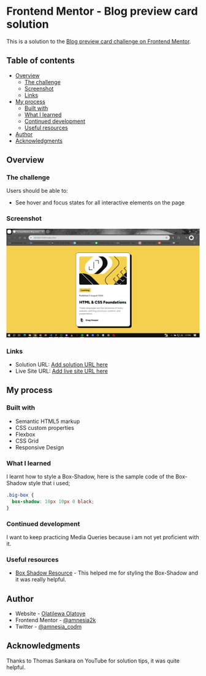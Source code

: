 # Frontend Mentor - Blog preview card solution

This is a solution to the [Blog preview card challenge on Frontend Mentor](https://www.frontendmentor.io/challenges/blog-preview-card-ckPaj01IcS).

## Table of contents

- [Overview](#overview)
  - [The challenge](#the-challenge)
  - [Screenshot](#screenshot)
  - [Links](#links)
- [My process](#my-process)
  - [Built with](#built-with)
  - [What I learned](#what-i-learned)
  - [Continued development](#continued-development)
  - [Useful resources](#useful-resources)
- [Author](#author)
- [Acknowledgments](#acknowledgments)

## Overview

### The challenge

Users should be able to:

- See hover and focus states for all interactive elements on the page

### Screenshot

![](<./assets/Screenshot%20(495).png>)

### Links

- Solution URL: [Add solution URL here](https://www.frontendmentor.io/solutions/blog-preview-card-zraWH5ml43)
- Live Site URL: [Add live site URL here](https://amnesia2k.github.io/blog-preview-card/)

## My process

### Built with

- Semantic HTML5 markup
- CSS custom properties
- Flexbox
- CSS Grid
- Responsive Design

### What I learned

I learnt how to style a Box-Shadow, here is the sample code of the Box-Shadow style that i used;

```css
.big-box {
  box-shadow: 10px 10px 0 black;
}
```

### Continued development

I want to keep practicing Media Queries because i am not yet proficient with it.

### Useful resources

- [Box Shadow Resource](https://www.youtube.com/watch?v=3n22cowxoKU) - This helped me for styling the Box-Shadow and it was really helpful.

## Author

- Website - [Olatilewa Olatoye](https://github.com/amnesia2k)
- Frontend Mentor - [@amnesia2k](https://www.frontendmentor.io/profile/amnesia2k)
- Twitter - [@amnesia_codm](https://x.com/amnesia_codm)

## Acknowledgments

Thanks to Thomas Sankara on YouTube for solution tips, it was quite helpful.